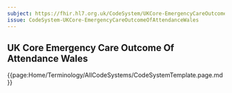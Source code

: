 ```yaml
---
subject: https://fhir.hl7.org.uk/CodeSystem/UKCore-EmergencyCareOutcomeOfAttendanceWales
issue: CodeSystem-UKCore-EmergencyCareOutcomeOfAttendanceWales
---
```

## UK Core Emergency Care Outcome Of Attendance Wales

{{page:Home/Terminology/AllCodeSystems/CodeSystemTemplate.page.md}}